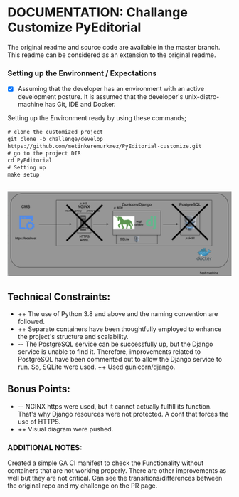 # DOCUMENTATION: Challange Customize PyEditorial
The original readme and source code are available in the master branch. This readme can be considered as an extension to the original readme.

### Setting up the Environment / Expectations
- [x] Assuming that the developer has an environment with an active development posture. It is assumed that the developer's unix-distro-machine has Git, IDE and Docker.

Setting up the Environment ready by using these commands;
```
# clone the customized project
git clone -b challenge/develop https://github.com/metinkeremurkmez/PyEditorial-customize.git
# go to the project DIR
cd PyEditorial
# Setting up
make setup
```

![System Diagram](system-diagram.png)
------------
## Technical Constraints:

- ++ The use of Python 3.8 and above and the naming convention are followed.
- ++ Separate containers have been thoughtfully employed to enhance the project's structure and scalability.
- -- The PostgreSQL service can be successfully up, but the Django service is unable to find it. Therefore, improvements related to PostgreSQL have been commented out to allow the Django service to run. So, SQLite were used.
++ Used gunicorn/django.

## Bonus Points:

- -- NGINX https were used, but it cannot actually fulfill its function. That's why Django resources were not protected. A conf that forces the use of HTTPS.
- ++ Visual diagram were pushed.

### ADDITIONAL NOTES:

Created a simple GA CI manifest to check the Functionality without containers that are not working properly.
There are other improvements as well but they are not critical.
Can see the transitions/differences between the original repo and my challenge on the PR page.
